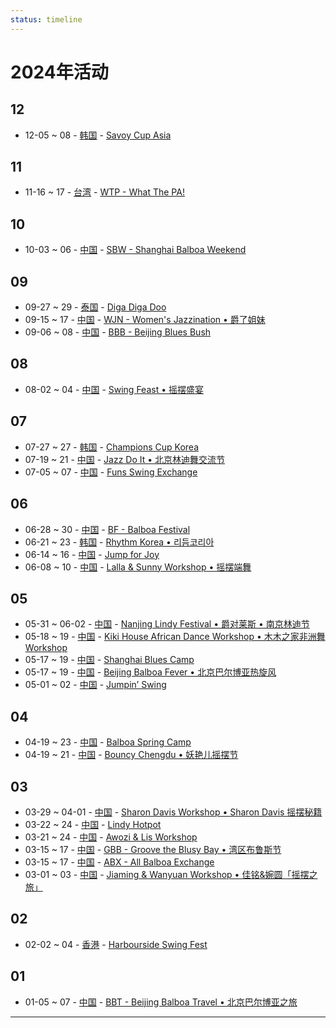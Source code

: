 ```yaml
---
status: timeline
---
```


# 2024年活动
## 12

- 12-05 ~ 08 - [韩国](2024/ko_KR/index.md) - [Savoy Cup Asia](2024/ko_KR/savoy-cup-asia.md)

## 11

- 11-16 ~ 17 - [台湾](2024/zh_TW/index.md) - [WTP - What The PA!](2024/zh_TW/what-the-pa.md)

## 10

- 10-03 ~ 06 - [中国](2024/zh_CN/index.md) - [SBW - Shanghai Balboa Weekend](2024/zh_CN/shanghai-balboa-weekend.md)

## 09

- 09-27 ~ 29 - [泰国](2024/th_TH/index.md) - [Diga Diga Doo](2024/th_TH/diga-diga-doo.md)
- 09-15 ~ 17 - [中国](2024/zh_CN/index.md) - [WJN - Women's Jazzination • 爵了姐妹](2024/zh_CN/womens-jazzination.md)
- 09-06 ~ 08 - [中国](2024/zh_CN/index.md) - [BBB - Beijing Blues Bush](2024/zh_CN/beijing-blues-bush.md)

## 08

- 08-02 ~ 04 - [中国](2024/zh_CN/index.md) - [Swing Feast • 摇摆盛宴](2024/zh_CN/swing-feast.md)

## 07

- 07-27 ~ 27 - [韩国](2024/ko_KR/index.md) - [Champions Cup Korea](2024/ko_KR/champions-cup-korea.md)
- 07-19 ~ 21 - [中国](2024/zh_CN/index.md) - [Jazz Do It • 北京林迪舞交流节](2024/zh_CN/jazz-do-it.md)
- 07-05 ~ 07 - [中国](2024/zh_CN/index.md) - [Funs Swing Exchange](2024/zh_CN/funs-swing-exchange.md)

## 06

- 06-28 ~ 30 - [中国](2024/zh_CN/index.md) - [BF - Balboa Festival](2024/zh_CN/balboa-festival.md)
- 06-21 ~ 23 - [韩国](2024/ko_KR/index.md) - [Rhythm Korea • 리듬코리아](2024/ko_KR/rhythm-korea.md)
- 06-14 ~ 16 - [中国](2024/zh_CN/index.md) - [Jump for Joy](2024/zh_CN/jump-for-joy.md)
- 06-08 ~ 10 - [中国](2024/zh_CN/index.md) - [Lalla & Sunny Workshop • 摇摆端舞](2024/zh_CN/dali-lalla-n-sunny-workshop.md)

## 05

- 05-31 ~ 06-02 - [中国](2024/zh_CN/index.md) - [Nanjing Lindy Festival • 爵对莱斯 • 南京林迪节](2024/zh_CN/nanjing-lindy-festival.md)
- 05-18 ~ 19 - [中国](2024/zh_CN/index.md) - [Kiki House African Dance Workshop • 木木之家非洲舞 Workshop](2024/zh_CN/xiamen-kiki-house-african-dance-workshop.md)
- 05-17 ~ 19 - [中国](2024/zh_CN/index.md) - [Shanghai Blues Camp](2024/zh_CN/shanghai-blues-camp.md)
- 05-17 ~ 19 - [中国](2024/zh_CN/index.md) - [Beijing Balboa Fever • 北京巴尔博亚热旋风](2024/zh_CN/beijing-balboa-fever.md)
- 05-01 ~ 02 - [中国](2024/zh_CN/index.md) - [Jumpin’ Swing](2024/zh_CN/jumping-swing.md)

## 04

- 04-19 ~ 23 - [中国](2024/zh_CN/index.md) - [Balboa Spring Camp](2024/zh_CN/balboa-spring-camp.md)
- 04-19 ~ 21 - [中国](2024/zh_CN/index.md) - [Bouncy Chengdu • 妖艳儿摇摆节](2024/zh_CN/bouncy-chengdu.md)

## 03

- 03-29 ~ 04-01 - [中国](2024/zh_CN/index.md) - [Sharon Davis Workshop • Sharon Davis 摇摆秘籍](2024/zh_CN/beijing-sharon-davis-workshop.md)
- 03-22 ~ 24 - [中国](2024/zh_CN/index.md) - [Lindy Hotpot](2024/zh_CN/lindy-hotpot.md)
- 03-21 ~ 24 - [中国](2024/zh_CN/index.md) - [Awozi & Lis Workshop](2024/zh_CN/xiamen-awozi-n-lis-workshop.md)
- 03-15 ~ 17 - [中国](2024/zh_CN/index.md) - [GBB - Groove the Blusy Bay • 湾区布鲁斯节](2024/zh_CN/groove-the-blusy-bay.md)
- 03-15 ~ 17 - [中国](2024/zh_CN/index.md) - [ABX - All Balboa Exchange](2024/zh_CN/all-balboa-exchange.md)
- 03-01 ~ 03 - [中国](2024/zh_CN/index.md) - [Jiaming & Wanyuan Workshop • 佳铭&婉圆「摇摆之旅」](2024/zh_CN/xiamen-jiaming-n-wanyuan-workshop.md)

## 02

- 02-02 ~ 04 - [香港](2024/zh_HK/index.md) - [Harbourside Swing Fest](2024/zh_HK/harbourside-swing-fest.md)

## 01

- 01-05 ~ 07 - [中国](2024/zh_CN/index.md) - [BBT - Beijing Balboa Travel • 北京巴尔博亚之旅](2024/zh_CN/beijing-balboa-travel.md)

---

